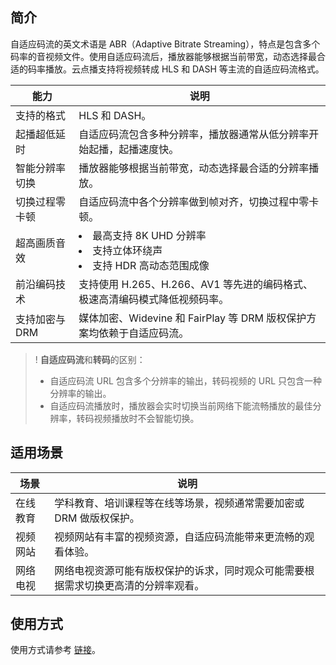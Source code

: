## 简介

自适应码流的英文术语是 ABR（Adaptive Bitrate Streaming），特点是包含多个码率的音视频文件。使用自适应码流后，播放器能够根据当前带宽，动态选择最合适的码率播放。云点播支持将视频转成 HLS 和 DASH 等主流的自适应码流格式。

| 能力 | 说明 |
| -- | -- |
| 支持的格式 | HLS 和 DASH。 |
| 起播超低延时 | 自适应码流包含多种分辨率，播放器通常从低分辨率开始起播，起播速度快。 |
| 智能分辨率切换 | 播放器能够根据当前带宽，动态选择最合适的分辨率播放。 |
| 切换过程零卡顿 | 自适应码流中各个分辨率做到帧对齐，切换过程中零卡顿。 |
| 超高画质音效 | <li>最高支持 8K UHD 分辨率</li><li>支持立体环绕声</li><li>支持 HDR 高动态范围成像</li>
| 前沿编码技术 | 支持使用 H.265、H.266、AV1 等先进的编码格式、极速高清编码模式降低视频码率。 |
| 支持加密与 DRM | 媒体加密、Widevine 和 FairPlay 等 DRM 版权保护方案均依赖于自适应码流。|


>! **自适应码流**和**转码**的区别：
>- 自适应码流 URL 包含多个分辨率的输出，转码视频的 URL 只包含一种分辨率的输出。
>- 自适应码流播放时，播放器会实时切换当前网络下能流畅播放的最佳分辨率，转码视频播放时不会智能切换。

## 适用场景

| 场景 | 说明 |
| -- | -- |
| 在线教育 | 学科教育、培训课程等在线等场景，视频通常需要加密或 DRM 做版权保护。 |
| 视频网站 | 视频网站有丰富的视频资源，自适应码流能带来更流畅的观看体验。  |
| 网络电视 | 网络电视资源可能有版权保护的诉求，同时观众可能需要根据需求切换更高清的分辨率观看。 |

## 使用方式

使用方式请参考 [链接](https://cloud.tencent.com/document/product/266/34071)。